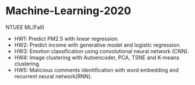# Machine-Learning-2020
NTUEE ML(Fall)

* HW1: Predict PM2.5 with linear regression. 
* HW2: Predict income with generative model and logistic regression. 
* HW3: Emotion classification using convolutional neural network (CNN). 
* HW4: Image clustering with Autoencoder, PCA, TSNE and K-means clustering. 
* HW5: Malicious comments identification with word embedding and recurrent neural network(RNN).
